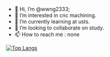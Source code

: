 - 👋 Hi, I’m @wwng2333;
- 👀 I’m interested in cnc machining.
- 🌱 I’m currently learning at usts.
- 💞️ I’m looking to collaborate on study.
- 📫 How to reach me : none

[![Top Langs](https://github-readme-stats-lwd-temp.vercel.app//api/top-langs/?username=wwng2333&langs_count=10&layout=compact&locale=cn)](https://github.com/anuraghazra/github-readme-stats)


<!---
wwng2333/wwng2333 is a ✨ special ✨ repository because its `README.md` (this file) appears on your GitHub profile.
You can click the Preview link to take a look at your changes.
--->

